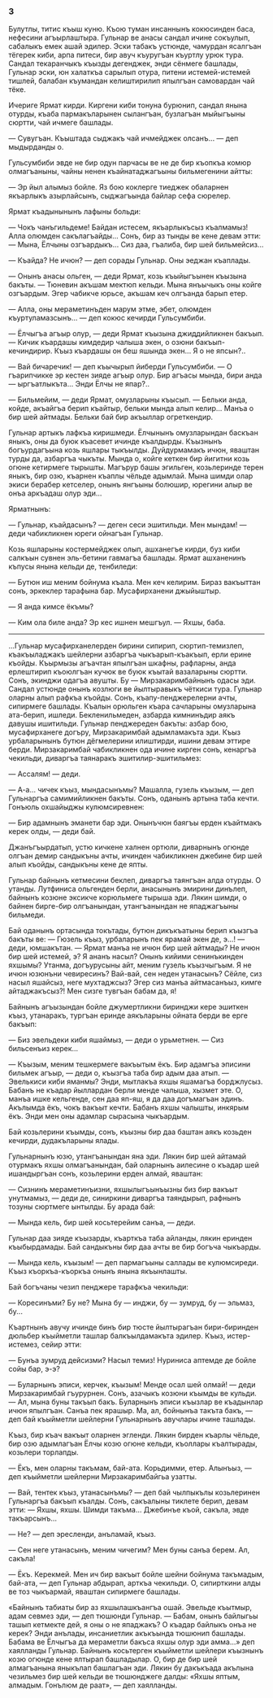### 3

Булутлы, титис къыш куню.
Къою туман инсаннынъ кокюсинден баса, нефесини агъырлаштыра.
Гульнар ве анасы сандал ичине сокъулып, сабалыкъ емек ашай эдилер.
Эски табакъ устюнде, чамурдан ясалгъан тёгерек киби, арпа питеси, бир авуч къуругъан къуртлу урюк тура.
Сандал текаранчыкъ къызды дегенджек, энди сёнмеге башлады, Гульнар эски, юн халаткъа сарылып отура, питени истемей-истемей тишлей, балабан къумандан келиштирилип япылгъан самовардан чай тёке.

Ичериге Ярмат кирди.
Киргени киби тонуна бурюнип, сандал янына отурды, къаба пармакъларынен сылангъан, бузлагъан мыйыгъыны сюртти, чай ичмеге башлады.

— Сувугъан.
Къыштада сыджакъ чай ичмейджек олсанъ... — деп мыдырданды о.

Гульсумбиби эвде не бир одун парчасы ве не де бир къопкъа комюр олмагъаныны, чайны ненен къайнатаджагъыны бильмегенини айтты:

— Эр йыл алымыз бойле.
Яз бою коклерге тиеджек обаларнен якъарлыкъ азырлайсынъ, сыджагъында байлар сефа сюрелер.

Ярмат къадынынынъ лафыны больди:

— Чокъ чанъгильдеме!
Байдан истесем, якъарлыкъсыз къалмамыз!
Алла олюмден сакълагъайды...
Сонъ, бир аз тынды ве кене девам этти:
— Мына, Ёлчыны озгъардыкъ...
Сиз даа, гъалиба, бир шей бильмейсиз...

— Къайда?
Не ичюн? — деп сорады Гульнар.
Оны эеджан къаплады.

— Онынъ анасы ольген, — деди Ярмат, козь къыйыгъынен къызына бакъты.
— Тюневин акъшам мектюп кельди.
Мына янъычыкъ оны койге озгъардым.
Эгер чабикче юрьсе, акъшам кеч олгъанда барып етер.

— Алла, оны мераметинъден марум этме, эбет, олюмден къуртуламазсынъ... — деп кокюс кечирди Гульсумбиби.

— Ёлчыгъа агъыр олур, — деди Ярмат къызына джиддийликнен бакъып.
— Кичик къардашы кимдедир чалыша экен, о озюни бакъып-кечиндирир.
Къыз къардашы он беш яшында экен...
Я о не япсын?..

— Вай бичаречик! — деп къычырып йиберди Гульсумбиби.
— О гъарипчикке эр кестен зияде агъыр олур.
Бир агъасы мында, бири анда — ыргъатлыкъта...
Энди Ёлчы не япар?..

— Бильмейим, — деди Ярмат, омузларыны къысып.
— Бельки анда, койде, акъайгъа берип къайтыр, бельки мында алып келир...
Манъа о бир шей айтмады.
Бельки бай бир акъыллар огреткендир.

Гульнар артыкъ лафкъа киришмеди.
Ёлчынынъ омузларындан баскъан яныкъ, оны да буюк къасевет ичинде къалдырды.
Къызнынъ богъурдагъына козь яшлары тыкъылды.
Дуйдурмамакъ ичюн, яваштан турды да, азбаргъа чыкъты.
Мында о, койге кеткен бир йигитни козь огюне кетирмеге тырышты.
Магърур башы эгильген, козьлеринде терен яныкъ, бир озю, къарнен къаплы чёльде адымлай.
Мына шимди олар экиси берабер кетселер, онынъ янгъыны болюшир, юрегини алыр ве онъа аркъадаш олур эди...

Ярматнынъ:

— Гульнар, къайдасынъ? — деген сеси эшитильди.
Мен мындам! — деди чабикликнен юреги ойнагъан Гульнар.

Козь яшларыны костермейджек олып, ашханегъе кирди, буз киби салкъын сувнен эль-бетини гавмагъа башлады.
Ярмат ашханенинъ къпусы янына кельди де, тенбиледи:

— Бутюн иш меним бойнума къала.
Мен кеч келирим.
Бираз вакъыттан сонъ, эркеклер тарафына бар.
Мусафирханени джыйыштыр.

— Я анда кимсе ёкъмы?

— Ким ола биле анда?
Эр кес ишнен мешгъул. 
— Яхшы, баба.

* * *

...Гульнар мусафирханелерден бирини сипирип, сюртип-темизлеп, къакъыладжакъ шейлерни азбаргъа чыкъарып-къакъып, ерли ерине къойды.
Къырмызы агъачтан япылгъан шкафны, рафларны, анда ерлештирип къоюлгъан кучюк ве буюк къытай вазаларыны сюртти.
Сонъ, экинджи одагъа авушты.
Бу — Мирзакаримбайнынъ одасы эди.
Сандал устюнде онынъ козлюги ве йылтыравыкъ чёткиси тура.
Гульнар оларны алып рафкъа къойды.
Сонъ, къапу-пенджерелерни ачты, сипирмеге башлады.
Къалын орюльген къара сачларыны омузларына ата-берип, ишледи.
Бекленильмеден, азбарда кимнинъдир аякъ давушы ишитильди.
Гульнар пенджереден бакъты: азбар бою, мусафирханеге догъру, Мирзакаримбай адымламакъта эди.
Къыз урбаларынынъ бутюн дёгмелерини илиштирди, ишини девам эттире берди.
Мирзакаримбай чабикликнен ода ичине кирген сонъ, кенаргъа чекильди, диваргъа таянаракъ эшитилир-эшитильмез:

— Ассалям! — деди.

— А-а... чичек къыз, мындасынъмы?
Машалла, гузель къызым, — деп Гульнаргъа самимийликнен бакъты.
Сонъ, оданынъ артына таба кечти.
Гонъюль охшайыджы кулюмсиревнен:

— Бир адамнынъ эманети бар эди.
Онынъчюн баягъы ерден къайтмакъ керек олды, — деди бай.

Джанъгъырдатып, устю кичкене халнен ортюли, диварнынъ огюнде олгъан демир сандыкъны ачты, ичинден чабикликнен джебине бир шей алып къойды, сандыкъны кене де япты.

Гульнар байнынъ кетмесини беклеп, диваргъа таянгъан алда отурды.
О утанды.
Лутфиниса ольгенден берли, анасынынъ эмирини динълеп, байнынъ козюне эксикче корюльмеге тырыша эди.
Лякин шимди, о байнен бирге-бир олгъанындан, утангъанындан не япаджагъыны бильмеди.

Бай оданынъ ортасында токътады, бутюн дикъкъатыны берип къызгъа бакъты ве:
— Гюзель къыз, урбаларынъ пек ярамай экен де, э...! — деди, юмшакътан.
— Ярмат манъа не ичюн бир шей айтмады?
Не ичюн бир шей истемей, э?
Я ананъ насыл?
Онынъ кийими сенинъкинден яхшымы?
Утанма, догъурусыны айт, меним гузель къызчыгъым.
Я не ичюн юзюнъни чевиресинъ?
Вай-вай, сен неден утанасынъ?
Сёйле, сиз насыл яшайсыз, неге мухтаджсыз?
Эгер сиз манъа айтмасанъыз, кимге айтаджакъсыз?!
Мен сизге тувгъан бабам да, я!

Байнынъ агъызындан бойле джумертликни биринджи кере эшиткен къыз, утанаракъ, тургъан еринде аякъларыны ойната берди ве ерге бакъып:

— Биз эвельдеки киби яшаймыз, — деди о урьметнен.
— Сиз бильсенъиз керек...

— Къызым, меним тешкермеге вакъытым ёкъ.
Бир адамгъа эписини бильмек агъыр, — деди о, къызгъа таба бир адым даа атып.
— Эвелькиси киби яманмы?
Энди, мытлакъа яхшы яшамагъа борджлусыз.
Бабанъ не къадар йыллардан берли менде чалыша, хызмет эте.
О, манъа ишке кельгенде, сен даа яп-яш, я да даа догъмагъан эдинъ.
Акълымда ёкъ, чокъ вакъыт кечти.
Бабанъ яхшы чалышты, инкярым ёкъ.
Энди мен оны адамлар сырасына чыкъардым.

Бай козьлерини къымды, сонъ, къызны бир даа баштан аякъ козьден кечирди, дудакъларыны ялады.

Гульнарнынъ юзю, утангъанындан яна эди.
Лякин бир шей айтамай отурмакъ яхшы олмагъанындан, бай оларнынъ аилесине о къадар шей ишандыргъан сонъ, козьлерини ерден алмай, яваштан:

— Сизнинъ мераметинъизни, яхшылыгъынъызны биз бир вакъыт унутмамыз, — деди де, синиркини диваргъа таяндырып, рафнынъ тозуны сюртмеге ынтылды.
Бу арада бай:

— Мында кель, бир шей косьтерейим санъа, — деди.

Гульнар даа зияде къызарды, къарткъа таба айланды, лякин еринден къыбырдамады.
Бай сандыкъны бир даа ачты ве бир богъча чыкъарды.

— Мында кель, къызым! — деп пармагъыны саллады ве кулюмсиреди.
Къыз къоркъа-къоркъа онынъ янына якъынлашты.

Бай богъчаны чезип пенджере тарафкъа чекильди:

— Коресинъми?
Бу не?
Мына бу — инджи, бу — зумруд, бу — эльмаз, бу...

Къартнынъ авучу ичинде бинъ бир тюсте йылтырагъан бири-биринден дюльбер къыйметли ташлар балкъылдамакъта эдилер.
Къыз, истер-истемез, сейир этти:

— Бунъа зумруд дейсизми?
Насыл темиз!
Нуриниса аптемде де бойле сойы бар, э-э?

— Буларнынъ эписи, керчек, къызым!
Менде осал шей олмай! — деди Мирзакаримбай гъурурнен.
Сонъ, азачыкъ козюни къымды ве кульди.
— Ал, мына буны такъып бакъ.
Буларнынъ эписи къызлар ве къадынлар ичюн япылгъан.
Санъа пек ярашыр.
Ма, ал, бойнынъа такъта бакъ, — деп бай къыйметли шейлерни Гульнарнынъ авучлары ичине ташлады.

Къыз, бир къач вакъыт оларнен эгленди.
Лякин бирден къарлы чёльде, бир озю адымлагъан Ёлчы козю огюне кельди, къоллары къалтырады, козьлери торлапды.

— Ёкъ, мен оларны такъмам, бай-ата.
Корьдимми, етер.
Алынъыз, — деп къыйметли шейлерни Мирзакаримбайгьа узатты.

— Вай, тентек къыз, утанасынъмы? — деп бай чылпыкълы козьлеринен Гульнаргъа бакъып къалды.
Сонъ, сакъалыны тиклете берип, девам этти: — Яхшы, яхшы.
Шимди такъма…
Джебинъе къой, сакъла, эвде такъарсынъ...

— Не? — деп эресленди, анъламай, къыз.

— Сен неге утанасынъ, меним чичегим?
Мен буны санъа берем.
Ал, сакъла!

— Ёкъ.
Керекмей.
Мен ич бир вакъыт бойле шейни бойнума такъмадым, бай-ата, — деп Гульнар абдырап, арткъа чекильди.
О, сипирткини алды ве тоз чыкъармай, яваштан сипирмеге башлады.

«Байнынъ табиаты бир аз яхшылашкъангъа ошай.
Эвельде къытмыр, адам севмез эди, — деп тюшюнди Гульнар.
— Бабам, онынъ байлыгьы ташып кетмекте дей, я оны о не япаджакъ?
О къадар байлыкъ онъа не керек?
Энди анълады, инсаниетлик акъкъында тюшюнип башлады.
Бабама ве Ёлчыгъа да мераметли бакъса яхшы олур эди амма...» деп хаялланды Гульнар.
Байнынъ косьтерген къыйметли шейлери къызнынъ козю огюнде кене ялтырап башладылар.
О, бир де бир шей алмагъанына яныкълап башлагъан эди.
Лякин бу дакъкъада акълына чезильмез бир шей кельди ве тюшюнджеге далды:
«Яхшы яптым, алмадым.
Гонълюм де раат», — деп хаялланды.
